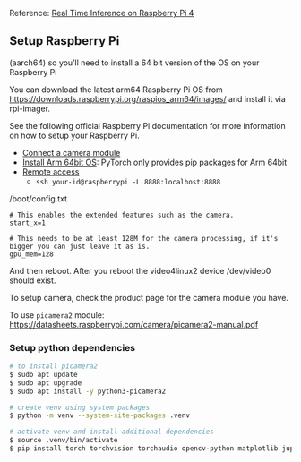 
Reference: [Real Time Inference on Raspberry Pi 4](https://pytorch.org/tutorials/intermediate/realtime_rpi.html)

## Setup Raspberry Pi

 (aarch64) so you’ll need to install a 64 bit version of the OS on your Raspberry Pi

You can download the latest arm64 Raspberry Pi OS from https://downloads.raspberrypi.org/raspios_arm64/images/ and install it via rpi-imager.

See the following official Raspberry Pi documentation for more information on how to setup your Raspberry Pi.
* [Connect a camera module](https://projects.raspberrypi.org/en/projects/getting-started-with-picamera)
* [Install Arm 64bit OS](https://www.raspberrypi.com/documentation/computers/getting-started.html#raspberry-pi-imager): PyTorch only provides pip packages for Arm 64bit
* [Remote access](https://www.raspberrypi.com/documentation/computers/remote-access.html)
    - `ssh your-id@raspberrypi -L 8888:localhost:8888`


/boot/config.txt
```
# This enables the extended features such as the camera.
start_x=1

# This needs to be at least 128M for the camera processing, if it's bigger you can just leave it as is.
gpu_mem=128
```

And then reboot. After you reboot the video4linux2 device /dev/video0 should exist.

To setup camera, check the product page for the camera module you have.

To use `picamera2` module:
https://datasheets.raspberrypi.com/camera/picamera2-manual.pdf


### Setup python dependencies

```bash
# to install picamera2
$ sudo apt update
$ sudo apt upgrade
$ sudo apt install -y python3-picamera2

# create venv using system packages
$ python -m venv --system-site-packages .venv

# activate venv and install additional dependencies
$ source .venv/bin/activate
$ pip install torch torchvision torchaudio opencv-python matplotlib jupyter
```




